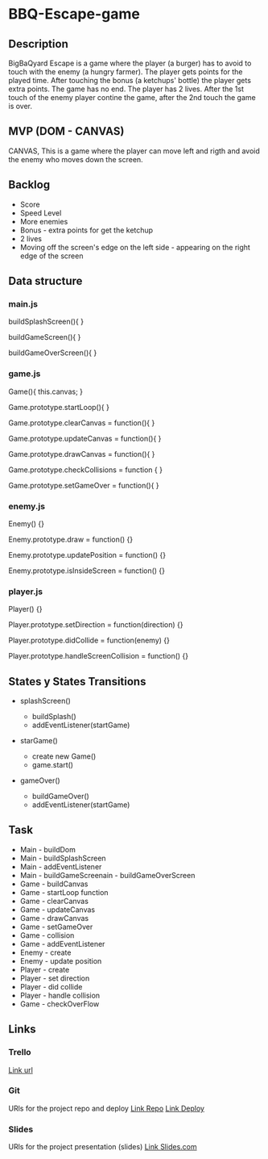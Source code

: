 # BBQ-Escape-game

## Description
BigBaQyard Escape is a game where the player (a burger) has to avoid to touch with the enemy (a hungry farmer). The player gets points for the played time. After touching the bonus (a ketchups' bottle) the player gets extra points. The game has no end. The player has 2 lives. After the 1st touch of the enemy player contine the game, after the 2nd touch the game is over.


## MVP (DOM - CANVAS)
CANVAS, This is a game where the player can move left and rigth and avoid the enemy who moves down the screen.


## Backlog
- Score
- Speed Level
- More enemies
- Bonus - extra points for get the ketchup
- 2 lives
- Moving off the screen's edge on the left side - appearing on the right edge of the screen



## Data structure
### main.js

buildSplashScreen(){
}

buildGameScreen(){
}

buildGameOverScreen(){
}
### game.js

Game(){
  this.canvas;
}

Game.prototype.startLoop(){
}

Game.prototype.clearCanvas = function(){
}

Game.prototype.updateCanvas = function(){
}

Game.prototype.drawCanvas = function(){ 
}

Game.prototype.checkCollisions = function {
}

Game.prototype.setGameOver = function(){
}
### enemy.js

Enemy() {}

Enemy.prototype.draw = function() {}

Enemy.prototype.updatePosition = function() {}

Enemy.prototype.isInsideScreen = function() {}
### player.js

Player() {}

Player.prototype.setDirection = function(direction) {}

Player.prototype.didCollide = function(enemy) {}

Player.prototype.handleScreenCollision = function() {}

## States y States Transitions

- splashScreen()
  - buildSplash()
  - addEventListener(startGame)
  
  
- starGame()
  - create new Game()
  - game.start()
  
  
- gameOver()
  - buildGameOver()
  - addEventListener(startGame) 


## Task
- Main - buildDom
- Main - buildSplashScreen
- Main - addEventListener
- Main - buildGameScreenain - buildGameOverScreen
- Game - buildCanvas
- Game - startLoop function
- Game - clearCanvas
- Game - updateCanvas
- Game - drawCanvas
- Game - setGameOver
- Game - collision
- Game - addEventListener
- Enemy - create
- Enemy - update position
- Player - create
- Player - set direction
- Player - did collide
- Player - handle collision
- Game - checkOverFlow

## Links


### Trello
[Link url](https://trello.com/b/6pc8tlRk/bbq-escape)


### Git
URls for the project repo and deploy
[Link Repo](#)
[Link Deploy](#)


### Slides
URls for the project presentation (slides)
[Link Slides.com](#)
